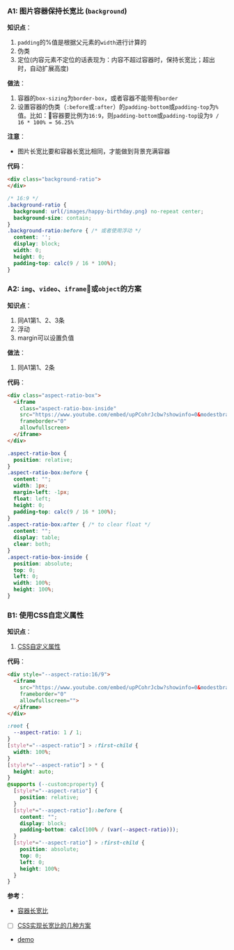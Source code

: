 ### A1: 图片容器保持长宽比 (`background`)
**知识点**：
1. `padding`的%值是根据父元素的`width`进行计算的
2. 伪类
3. 定位(内容元素不定位的话表现为：内容不超过容器时，保持长宽比；超出时，自动扩展高度)

**做法**：
1. 容器的`box-sizing`为`border-box`，或者容器不能带有`border`
2. 设置容器的伪类（`:before`或`:after`）的`padding-bottom`或`padding-top`为`%`值。比如：容器要比例为`16:9`，则`padding-bottom`或`padding-top`设为`9 / 16 * 100% = 56.25%`

**注意**：
- 图片长宽比要和容器长宽比相同，才能做到背景充满容器

**代码**：
```html
<div class="background-ratio">
</div>
```

```css
/* 16:9 */
.background-ratio {
  background: url(/images/happy-birthday.png) no-repeat center;
  background-size: contain;
}
.background-ratio:before { /* 或者使用浮动 */
  content: '';
  display: block;
  width: 0;
  height: 0;
  padding-top: calc(9 / 16 * 100%);
}
```

### A2: `img`、`video`、`iframe`或`object`的方案
**知识点**：
1. 同A1第1、2、3条
2. 浮动
3. margin可以设置负值

**做法**：
1. 同A1第1、2条

**代码**：
```html
<div class="aspect-ratio-box"> 
  <iframe 
    class="aspect-ratio-box-inside" 
    src="https://www.youtube.com/embed/upPCohrJcbw?showinfo=0&modestbranding=1" 
    frameborder="0" 
    allowfullscreen>
  </iframe> 
</div>
```

```css
.aspect-ratio-box {
  position: relative;
}
.aspect-ratio-box:before { 
  content: "";
  width: 1px;
  margin-left: -1px;
  float: left;
  height: 0;
  padding-top: calc(9 / 16 * 100%);
} 
.aspect-ratio-box:after { /* to clear float */
  content: "";
  display: table;
  clear: both;
}
.aspect-ratio-box-inside {
  position: absolute; 
  top: 0; 
  left: 0; 
  width: 100%; 
  height: 100%;
}
```

### B1: 使用CSS自定义属性
**知识点**：
1. [CSS自定义属性](https://www.w3cplus.com/blog/tags/602.html)

**代码**：
```html
<div style="--aspect-ratio:16/9">
  <iframe 
    src="https://www.youtube.com/embed/upPCohrJcbw?showinfo=0&modestbranding=1" 
    frameborder="0" 
    allowfullscreen="">
  </iframe>
</div>
```

```css
:root {
  --aspect-ratio: 1 / 1;
}
[style*="--aspect-ratio"] > :first-child {
  width: 100%;
}
[style*="--aspect-ratio"] > * {
  height: auto;
} 
@supports (--custom:property) {
  [style*="--aspect-ratio"] {
    position: relative;
  }
  [style*="--aspect-ratio"]::before {
    content: "";
    display: block;
    padding-bottom: calc(100% / (var(--aspect-ratio)));
  }  
  [style*="--aspect-ratio"] > :first-child {
    position: absolute;
    top: 0;
    left: 0;
    height: 100%;
  }  
}
```

**参考**：
- [容器长宽比](https://www.w3cplus.com/css/aspect-ratio-boxes.html)

- [ ] [CSS实现长宽比的几种方案](https://www.w3cplus.com/css/aspect-ratio.html)

- [demo](https://codepen.io/zhengjitf/pen/YErxrE?editors=0100)